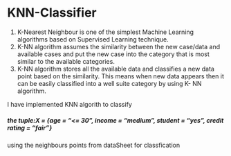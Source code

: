 # KNN-Classifier

1. K-Nearest Neighbour is one of the simplest Machine Learning algorithms based on Supervised Learning technique.
2. K-NN algorithm assumes the similarity between the new case/data and available cases and put the new case into the category that is most similar to the available categories.
3. K-NN algorithm stores all the available data and classifies a new data point based on the similarity. This means when new data appears then it can be easily classified into a well suite category by using K- NN algorithm.

I have implemented KNN algorith to classify 
##### the tuple:X = {age = “<= 30”, income = “medium”, student = “yes”, credit rating = “fair”}
using the neighbours points from dataSheet for classfication
